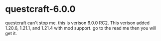 # questcraft-6.0.0 
questcraft can't stop me. this is verison 6.0.0 RC2. This verison added 1.20.6, 1.21.1, and 1.21.4 with mod support.
go to the read me then you will get it.
